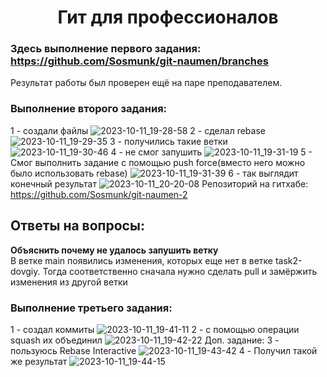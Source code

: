 <h1 align="center">Гит для профессионалов
  
  
### Здесь выполнение первого задания: https://github.com/Sosmunk/git-naumen/branches
Результат работы был проверен ещё на паре преподавателем.

### Выполнение второго задания:
  1 - создали файлы ![2023-10-11_19-28-58](https://github.com/Lapoushko/HelloMaven/assets/45125347/64922e44-3ed2-4ec1-a840-ce00ca2fb43f)
  2 - сделал rebase ![2023-10-11_19-29-35](https://github.com/Lapoushko/HelloMaven/assets/45125347/6e86a779-a17e-4da6-8e6f-2216adc56b20)
  3 - получились такие ветки ![2023-10-11_19-30-46](https://github.com/Lapoushko/HelloMaven/assets/45125347/7b9aa0f6-f5a6-422b-83cf-58a430ad8ef7)
  4 - не смог запушить ![2023-10-11_19-31-19](https://github.com/Lapoushko/HelloMaven/assets/45125347/a7b03e6c-51bd-40a4-80d5-112d953b3000)
  5 - Смог выполнить задание с помощью push force(вместо него можно было использовать rebase) ![2023-10-11_19-31-39](https://github.com/Lapoushko/HelloMaven/assets/45125347/a7326944-2814-49df-a579-52e285636e59)
  6 - так выглядит конечный результат ![2023-10-11_20-20-08](https://github.com/Lapoushko/HelloMaven/assets/45125347/9c3698fd-c3c5-4260-8c72-eedf710570f4)
  Репозиторий на гитхабе: https://github.com/Sosmunk/git-naumen-2
## Ответы на вопросы:
**Объяснить почему не удалось запушить ветку**
<br/>В ветке main появились изменения, которых еще нет в ветке task2-dovgiy. Тогда соответственно сначала нужно сделать pull и замёржить изменения из другой ветки
  

### Выполнение третьего задания:
  1 - создал коммиты ![2023-10-11_19-41-11](https://github.com/Lapoushko/HelloMaven/assets/45125347/94ade565-3d72-41f9-85c1-f9bc035fed83)
  2 - с помощью операции squash их объединил ![2023-10-11_19-42-22](https://github.com/Lapoushko/HelloMaven/assets/45125347/a2d8ff78-cd03-4e49-842c-79825228f429)
  Доп. задание:
  3 - пользуюсь Rebase Interactive ![2023-10-11_19-43-42](https://github.com/Lapoushko/HelloMaven/assets/45125347/8bcba4c5-6f91-43e5-ae7d-7a31208a7027)
  4 - Получил такой же результат ![2023-10-11_19-44-15](https://github.com/Lapoushko/HelloMaven/assets/45125347/b08db79e-5214-48ac-b180-a3cea869fad8)

